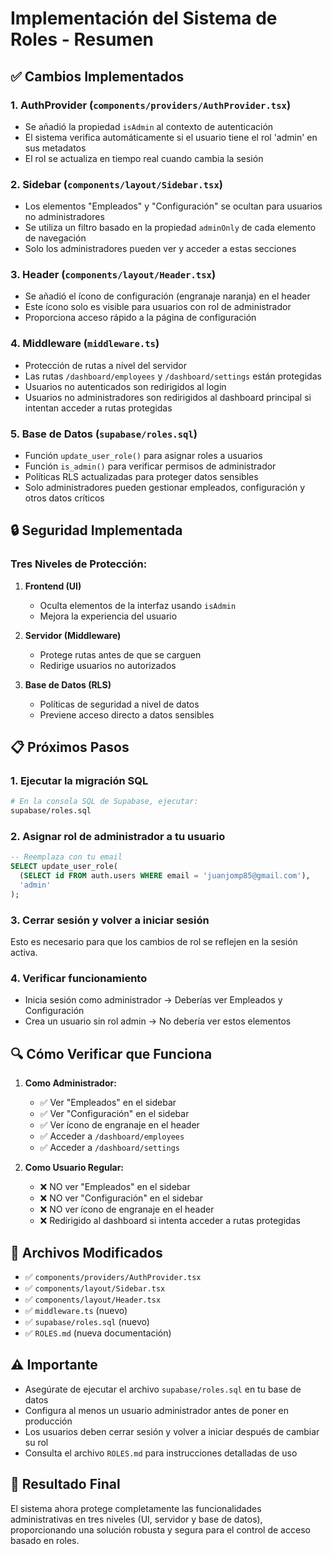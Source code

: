# Implementación del Sistema de Roles - Resumen

## ✅ Cambios Implementados

### 1. **AuthProvider** (`components/providers/AuthProvider.tsx`)
- Se añadió la propiedad `isAdmin` al contexto de autenticación
- El sistema verifica automáticamente si el usuario tiene el rol 'admin' en sus metadatos
- El rol se actualiza en tiempo real cuando cambia la sesión

### 2. **Sidebar** (`components/layout/Sidebar.tsx`)
- Los elementos "Empleados" y "Configuración" se ocultan para usuarios no administradores
- Se utiliza un filtro basado en la propiedad `adminOnly` de cada elemento de navegación
- Solo los administradores pueden ver y acceder a estas secciones

### 3. **Header** (`components/layout/Header.tsx`)
- Se añadió el ícono de configuración (engranaje naranja) en el header
- Este ícono solo es visible para usuarios con rol de administrador
- Proporciona acceso rápido a la página de configuración

### 4. **Middleware** (`middleware.ts`)
- Protección de rutas a nivel del servidor
- Las rutas `/dashboard/employees` y `/dashboard/settings` están protegidas
- Usuarios no autenticados son redirigidos al login
- Usuarios no administradores son redirigidos al dashboard principal si intentan acceder a rutas protegidas

### 5. **Base de Datos** (`supabase/roles.sql`)
- Función `update_user_role()` para asignar roles a usuarios
- Función `is_admin()` para verificar permisos de administrador
- Políticas RLS actualizadas para proteger datos sensibles
- Solo administradores pueden gestionar empleados, configuración y otros datos críticos

## 🔒 Seguridad Implementada

### Tres Niveles de Protección:

1. **Frontend (UI)**
   - Oculta elementos de la interfaz usando `isAdmin`
   - Mejora la experiencia del usuario

2. **Servidor (Middleware)**
   - Protege rutas antes de que se carguen
   - Redirige usuarios no autorizados

3. **Base de Datos (RLS)**
   - Políticas de seguridad a nivel de datos
   - Previene acceso directo a datos sensibles

## 📋 Próximos Pasos

### 1. Ejecutar la migración SQL
```bash
# En la consola SQL de Supabase, ejecutar:
supabase/roles.sql
```

### 2. Asignar rol de administrador a tu usuario
```sql
-- Reemplaza con tu email
SELECT update_user_role(
  (SELECT id FROM auth.users WHERE email = 'juanjomp85@gmail.com'),
  'admin'
);
```

### 3. Cerrar sesión y volver a iniciar sesión
Esto es necesario para que los cambios de rol se reflejen en la sesión activa.

### 4. Verificar funcionamiento
- Inicia sesión como administrador → Deberías ver Empleados y Configuración
- Crea un usuario sin rol admin → No debería ver estos elementos

## 🔍 Cómo Verificar que Funciona

1. **Como Administrador:**
   - ✅ Ver "Empleados" en el sidebar
   - ✅ Ver "Configuración" en el sidebar
   - ✅ Ver ícono de engranaje en el header
   - ✅ Acceder a `/dashboard/employees`
   - ✅ Acceder a `/dashboard/settings`

2. **Como Usuario Regular:**
   - ❌ NO ver "Empleados" en el sidebar
   - ❌ NO ver "Configuración" en el sidebar
   - ❌ NO ver ícono de engranaje en el header
   - ❌ Redirigido al dashboard si intenta acceder a rutas protegidas

## 📝 Archivos Modificados

- ✅ `components/providers/AuthProvider.tsx`
- ✅ `components/layout/Sidebar.tsx`
- ✅ `components/layout/Header.tsx`
- ✅ `middleware.ts` (nuevo)
- ✅ `supabase/roles.sql` (nuevo)
- ✅ `ROLES.md` (nueva documentación)

## ⚠️ Importante

- Asegúrate de ejecutar el archivo `supabase/roles.sql` en tu base de datos
- Configura al menos un usuario administrador antes de poner en producción
- Los usuarios deben cerrar sesión y volver a iniciar después de cambiar su rol
- Consulta el archivo `ROLES.md` para instrucciones detalladas de uso

## 🎉 Resultado Final

El sistema ahora protege completamente las funcionalidades administrativas en tres niveles (UI, servidor y base de datos), proporcionando una solución robusta y segura para el control de acceso basado en roles.

